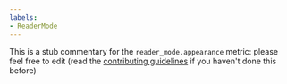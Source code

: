 ```yaml
---
labels:
- ReaderMode
---
```

This is a stub commentary for the `reader_mode.appearance` metric: please feel free to edit (read the
[contributing guidelines](https://github.com/mozilla/glean-annotations/blob/main/CONTRIBUTING.md)
if you haven't done this before)
